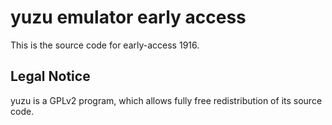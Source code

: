 yuzu emulator early access
=============

This is the source code for early-access 1916.

## Legal Notice

yuzu is a GPLv2 program, which allows fully free redistribution of its source code.